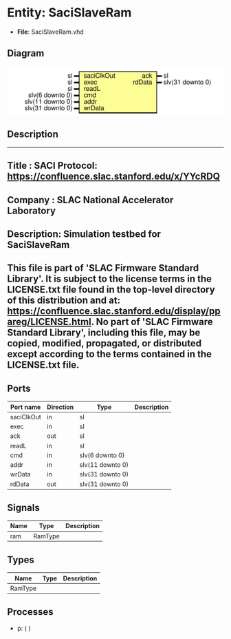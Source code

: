 # Entity: SaciSlaveRam

- **File**: SaciSlaveRam.vhd
## Diagram

![Diagram](SaciSlaveRam.svg "Diagram")
## Description

-----------------------------------------------------------------------------
 Title      : SACI Protocol: https://confluence.slac.stanford.edu/x/YYcRDQ
-----------------------------------------------------------------------------
 Company    : SLAC National Accelerator Laboratory
-----------------------------------------------------------------------------
 Description: Simulation testbed for SaciSlaveRam
-----------------------------------------------------------------------------
 This file is part of 'SLAC Firmware Standard Library'.
 It is subject to the license terms in the LICENSE.txt file found in the
 top-level directory of this distribution and at:
    https://confluence.slac.stanford.edu/display/ppareg/LICENSE.html.
 No part of 'SLAC Firmware Standard Library', including this file,
 may be copied, modified, propagated, or distributed except according to
 the terms contained in the LICENSE.txt file.
-----------------------------------------------------------------------------
## Ports

| Port name  | Direction | Type             | Description |
| ---------- | --------- | ---------------- | ----------- |
| saciClkOut | in        | sl               |             |
| exec       | in        | sl               |             |
| ack        | out       | sl               |             |
| readL      | in        | sl               |             |
| cmd        | in        | slv(6 downto 0)  |             |
| addr       | in        | slv(11 downto 0) |             |
| wrData     | in        | slv(31 downto 0) |             |
| rdData     | out       | slv(31 downto 0) |             |
## Signals

| Name | Type    | Description |
| ---- | ------- | ----------- |
| ram  | RamType |             |
## Types

| Name    | Type | Description |
| ------- | ---- | ----------- |
| RamType |      |             |
## Processes
- p: (  )
